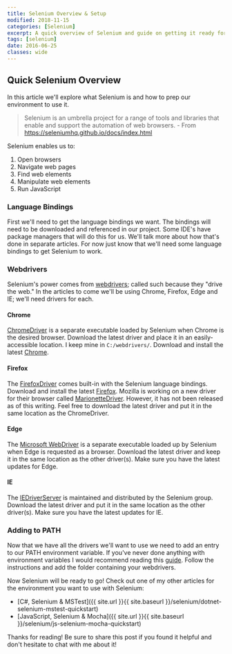 ```yaml
---
title: Selenium Overview & Setup
modified: 2018-11-15
categories: [Selenium]
excerpt: A quick overview of Selenium and guide on getting it ready for glory!
tags: [selenium]
date: 2016-06-25
classes: wide
---
```


## Quick Selenium Overview
In this article we'll explore what Selenium is and how to prep our environment to use it.

> Selenium is an umbrella project for a range of tools and libraries that enable and support the automation of web browsers. - From <https://seleniumhq.github.io/docs/index.html>

Selenium enables us to:

1. Open browsers
2. Navigate web pages
3. Find web elements
4. Manipulate web elements
5. Run JavaScript

### Language Bindings
First we'll need to get the language bindings we want. The bindings will need to be downloaded and referenced in our project. Some IDE's have package managers that will do this for us. We'll talk more about how that's done in separate articles. For now just know that we'll need some language bindings to get Selenium to work.

### Webdrivers
Selenium's power comes from [webdrivers](http://docs.seleniumhq.org/docs/03_webdriver.jsp); called such because they "drive the web." In the articles to come we'll be using Chrome, Firefox, Edge and IE; we'll need drivers for each.

#### Chrome
[ChromeDriver](https://sites.google.com/a/chromium.org/chromedriver/) is a separate executable loaded by Selenium when Chrome is the desired browser. Download the latest driver and place it in an easily-accessible location. I keep mine in `C:/webdrivers/`. Download and install the latest [Chrome](https://www.google.com/intl/en/chrome/browser/desktop/index.html).

#### Firefox
The [FirefoxDriver](https://github.com/SeleniumHQ/selenium/wiki/FirefoxDriver) comes built-in with the Selenium language bindings. Download and install the latest [Firefox](https://www.mozilla.org/en-US/firefox/all/).
Mozilla is working on a new driver for their browser called [MarionetteDriver](https://developer.mozilla.org/en-US/docs/Mozilla/QA/Marionette). However, it has not been released as of this writing. Feel free to download the latest driver and put it in the same location as the ChromeDriver.

#### Edge
The [Microsoft WebDriver](https://www.microsoft.com/en-us/download/details.aspx?id=48212) is a separate executable loaded up by Selenium when Edge is requested as a browser. Download the latest driver and keep it in the same location as the other driver(s). Make sure you have the latest updates for Edge.

#### IE
The [IEDriverServer](http://docs.seleniumhq.org/download/) is maintained and distributed by the Selenium group. Download the latest driver and put it in the same location as the other driver(s). Make sure you have the latest updates for IE.

### Adding to PATH
Now that we have all the drivers we'll want to use we need to add an entry to our PATH environment variable. If you've never done anything with environment variables I would recommend reading this [guide](http://www.howtogeek.com/118594/how-to-edit-your-system-path-for-easy-command-line-access/). Follow the instructions and add the folder containing your webdrivers.

Now Selenium will be ready to go! Check out one of my other articles for the environment you want to use with Selenium:

* [C#, Selenium & MSTest]({{ site.url }}{{ site.baseurl }}/selenium/dotnet-selenium-mstest-quickstart)
* [JavaScript, Selenium & Mocha]({{ site.url }}{{ site.baseurl }}/selenium/js-selenium-mocha-quickstart)

Thanks for reading! Be sure to share this post if you found it helpful and don't hesitate to chat with me about it!
